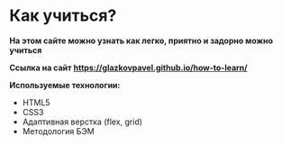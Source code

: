 # Как учиться? 

**На этом сайте можно узнать как легко, приятно и задорно можно учиться**

**Ссылка на сайт https://glazkovpavel.github.io/how-to-learn/**

**Используемые технологии:**
* HTML5
* CSS3
* Адаптивная верстка (flex, grid)
* Методология БЭМ

